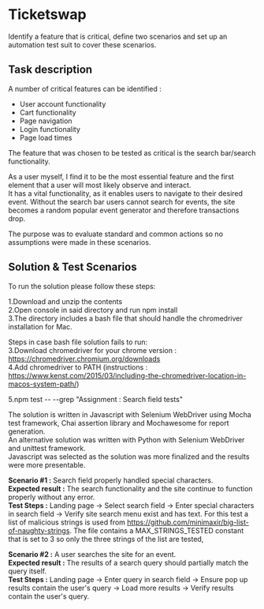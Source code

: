 # Ticketswap
Identify a feature that is critical, define two scenarios and set up an automation test suit to cover these scenarios.
 
## Task description
A number of critical features can be identified :   
- User account functionality 
- Cart functionality 
- Page navigation 
- Login functionality 
- Page load times   

The feature that was chosen to be tested as critical is the search bar/search functionality.  

As a user myself, I find it to be the most essential feature and the first element that a user will most likely observe and interact.  
It has a vital functionality, as it enables users to navigate to their desired event. Without the search bar users cannot search for events, the site becomes a random popular event generator and therefore transactions drop.  

The purpose was to evaluate standard and common actions so no assumptions were made in these scenarios.

## Solution & Test Scenarios

To run the solution please follow these steps:  

1.Download and unzip the contents  
2.Open console in said directory and run npm install   
3.The directory includes a bash file that should handle the chromedriver installation for Mac.  

Steps in case bash file solution fails to run:  
3.Download chromedriver for your chrome version : https://chromedriver.chromium.org/downloads   
4.Add chromedriver to PATH (instructions : https://www.kenst.com/2015/03/including-the-chromedriver-location-in-macos-system-path/)  

5.npm test -- --grep "Assignment : Search field tests"  

The solution is written in Javascript with Selenium WebDriver using Mocha test framework, Chai assertion library and Mochawesome for report generation.  
An alternative solution was written with Python with Selenium WebDriver and unittest framework.   
Javascript was selected as the solution was more finalized and the results were more presentable. 

**Scenario #1 :** Search field properly handled special characters.  
**Expected result :** The search functionality and the site continue to function properly without any error.  
**Test Steps :** Landing page -> Select search field -> Enter special characters in search field -> Verify site search menu exist and has text. 
For this test a list of malicious strings is used from https://github.com/minimaxir/big-list-of-naughty-strings.
The file contains a MAX_STRINGS_TESTED constant that is set to 3 so only the three strings of the list are tested,

**Scenario #2 :** A user searches the site for an event.  
**Expected result :** The results of a search query should partially match the query itself.  
**Test Steps :** Landing page -> Enter query in search field -> Ensure pop up results contain the user's query -> Load more results -> Verify results contain the user's query.




